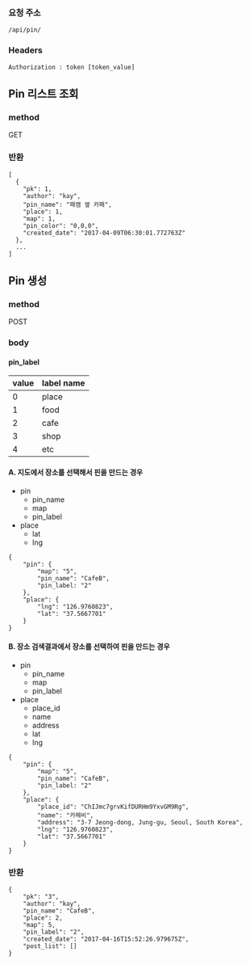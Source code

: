 ### 요청 주소

```
/api/pin/
```
### Headers
```
Authorization : token [token_value]
```

## Pin 리스트 조회

### method

GET

### 반환

```
[
  {
    "pk": 1,
    "author": "kay",
    "pin_name": "패캠 옆 카페",
    "place": 1,
    "map": 1,
    "pin_color": "0,0,0",
    "created_date": "2017-04-09T06:30:01.772763Z"
  },
  ...
]

```

## Pin 생성

### method

POST

### body

#### pin_label
 
value | label name |
--- | --- |
0 | place |
1 | food |
2 | cafe |
3 | shop |
4 | etc |

	
#### A. 지도에서 장소를 선택해서 핀을 만드는 경우

- pin  
	- pin_name
	- map
	- pin_label
- place  
	- lat
	- lng


```
{
	"pin": {
		"map": "5",
		"pin_name": "CafeB",
		"pin_label: "2"
	},
	"place": {
		"lng": "126.9760823",
		"lat": "37.5667701"
	}
}
```

#### B. 장소 검색결과에서 장소를 선택하여 핀을 만드는 경우
- pin  
	- pin_name
	- map
	- pin_label
- place  
	- place_id
	- name
	- address
	- lat
	- lng


```
{
	"pin": {
		"map": "5",
		"pin_name": "CafeB",
		"pin_label: "2"
	},
	"place": {
		"place_id": "ChIJmc7grvKifDURHm9YxvGM9Rg",
		"name": "카페비",
		"address": "3-7 Jeong-dong, Jung-gu, Seoul, South Korea",
		"lng": "126.9760823",
		"lat": "37.5667701"
	}
}
```

### 반환

```
{
    "pk": "3",
    "author": "kay",
    "pin_name": "CafeB",
    "place": 2,
    "map": 5,
    "pin_label": "2",
    "created_date": "2017-04-16T15:52:26.979675Z",
    "post_list": []
}
```
